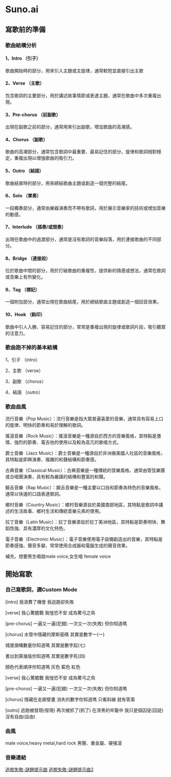 # Suno.ai

## 寫歌前的準備

### 歌曲結構分析
#### 1、Intro （引子）
歌曲開始時的部分，用來引入主題或主旋律，通常較短並直接引出主歌
#### 2、Verse （主歌）
包含歌詞的主要部分，用於講述故事情節或表達主題，通常在歌曲中多次重複出現。
#### 3、Pre-chorus （前副歌）
出現在副歌之前的部分，通常用來引出副歌，增加歌曲的高潮感。
#### 4、Chorus （副歌）
歌曲的高潮部分，通常包含歌詞中最重要、最易記住的部分，旋律和歌詞相對穩定，重複出現以增強歌曲的吸引力。
#### 5、Outro （結語）
歌曲結束時的部分，用來總結歌曲主題或創造一個完整的結尾。
#### 6、Solo （單奏）
一段獨奏部分，通常由樂器演奏而不帶有歌詞，用於展示音樂家的技術或增加音樂的動感。
#### 7、Interlude （插奏/或間奏）
出現在歌曲中的過渡部分，通常是沒有歌詞的音樂段落，用於連接歌曲的不同部分。
#### 8、Bridge （連接段）
位於歌曲中間的部分，用於打破歌曲的重複性，提供新的情感或想法，通常在歌詞或音樂上有所變化。
#### 9、Tag （標記）
一個附加部分，通常出現在歌曲結尾，用於總結歌曲主題或創造一個回音效果。
#### 10、Hook （鈎印）
歌曲中引人入勝、容易記住的部分，常常是重複出現的旋律或歌詞片段，吸引聽眾的注意力。
### 歌曲跑不掉的基本結構
1、引子 （intro）

2、主歌 （verse）

3、副歌 （chorus）

4、結語 （outro）
### 歌曲曲風
流行音樂（Pop Music）：流行音樂是指大眾普遍喜愛的音樂，通常具有容易上口的旋律、明快的節奏和易於理解的歌詞。

搖滾音樂（Rock Music）：搖滾音樂是一種源自於西方的音樂風格，其特點是激情、強烈的節奏、電吉他的使用以及較為高亢的歌唱方式。

爵士音樂（Jazz Music）：爵士音樂是一種源自於非洲裔美國人社區的音樂風格，其特點是即興演奏、複雜的和聲結構和節奏感。

古典音樂（Classical Music）：古典音樂是一種傳統的音樂風格，通常由管弦樂團或合唱團演奏，具有較為嚴謹的結構和豐富的和聲。

饒舌音樂（Rap Music）：饒舌音樂是一種主要以口技和節奏為特色的音樂風格，通常以快速的口語表達歌詞。

鄉村音樂（Country Music）：鄉村音樂源自於美國南部地區，其特點是歌詞中講述的生活故事、鄉村生活和傳統音樂元素的使用。

拉丁音樂（Latin Music）：拉丁音樂源自於拉丁美洲地區，其特點是節奏明快、舞蹈性強、具有濃厚的文化特色。

電子音樂（Electronic Music）：電子音樂使用電子設備創造出的音樂，其特點是節奏感強、聲音多變、常常使用合成器和電腦生成的聲音效果。

補充，想要男生唱就male voice,女生唱 female voice

## 開始寫歌

### 自己寫歌詞，選Custom Mode
[intro]
我浪費了機會
我逃跑卻失敗

[verse]
我心驚膽戰
我惶恐不安
成為驚弓之鳥

[pre-chorus]
一遍又一遍(犯錯)
一次又一次(失敗)
但你知道嗎

[chorus]
水管中隱藏的摩斯密碼
其實是數字一(一)

城堡旗幟數量你知道嗎
其實是數字起(七)

書出到第幾版你知道嗎
其實是數字死(四)

顏色代表順序你知道嗎
灰色 藍色 紅色

[verse]
我心驚膽戰
我惶恐不安
成為驚弓之鳥

[pre-chorus]
一遍又一遍(犯錯)
一次又一次(失敗)
但你知道嗎

[chorus]
隱藏在走廊壁畫
消失的數字你知道嗎
只看斜線
就有答案

[outro]
逃跑被發現(發現)
再次被抓了(抓了)
在漆黑的牢籠中
我只是個囚徒(囚徒)
沒有自由(自由)
### 曲風
male voice,heavy metal,hard rock
男聲、重金屬、硬搖滾
### 音樂連結
[逃脫失敗-謎題提示曲](https://app.suno.ai/song/a2957f62-a680-4f85-a0f1-73be852cff6a)
[逃脫失敗-謎題提示曲2](https://app.suno.ai/song/ee1dc549-aba6-4097-b7c4-fffb24158e03)
